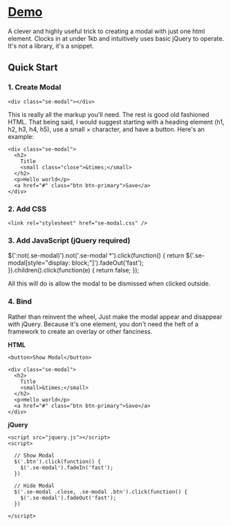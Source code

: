 # [Demo](http://codepen.io/ajkochanowicz/pen/cejBA)

A clever and highly useful trick to creating a modal with just one html element. Clocks in at under 1kb and intuitively uses basic jQuery to operate. It's not a library, it's a snippet.

Quick Start
-----------

### 1. Create Modal

    <div class="se-modal"></div>
	
This is really all the markup you'll need. The rest is good old fashioned HTML.
That being said, I would suggest starting with a heading element (h1, h2, h3, h4, h5), use a small &times; character, and have a button. Here's an example:
	
    <div class="se-modal">
      <h2>
      	Title
      	<small class="close">&times;</small>
      </h2>
      <p>Hello world</p>
      <a href="#" class="btn btn-primary">Save</a>
    </div>
    
### 2. Add CSS

    <link rel="stylesheet" href="se-modal.css" />

### 3. Add JavaScript (jQuery required)

  $(':not(.se-modal)').not('.se-modal *').click(function() {
    return $('.se-modal[style="display: block;"]').fadeOut('fast');
  }).children().click(function(e) {
    return false;
  });
	
	
All this will do is allow the modal to be dismissed when clicked outside.

### 4. Bind

Rather than reinvent the wheel, Just make the modal appear and disappear with jQuery. Because it's one element, you don't need the heft of a framework to create an overlay or other fanciness.
	
**HTML**
	
    <button>Show Modal</button>

    <div class="se-modal">
      <h2>
      	Title
      	<small>&times;</small>
      </h2>
      <p>Hello world</p>
      <a href="#" class="btn btn-primary">Save</a>
    </div>
	
**jQuery**
	
    <script src="jquery.js"></script>
    <script>

      // Show Modal
      $('.btn').click(function() {
        $('.se-modal').fadeIn('fast');
      })

      // Hide Modal
      $('.se-modal .close, .se-modal .btn').click(function() {
        $('.se-modal').fadeOut('fast');
      })

    </script>
